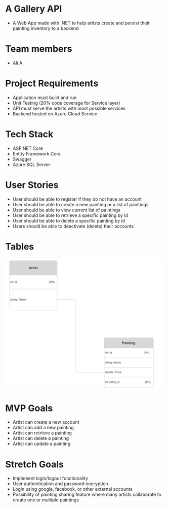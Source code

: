 # A Gallery API
- A Web App made with .NET to help artists create and persist their painting inventory to a backend

# Team members
- Ali A.

# Project Requirements
- Application must build and run
- Unit Testing (20% code coverage for Service layer)
- API must serve the artists with most possible services
- Backend hosted on Azure Cloud Service

# Tech Stack
- ASP.NET Core
- Entity Framework Core
- Swagger
- Azure SQL Server

# User Stories
- User should be able to register if they do not have an account
- User should be able to create a new painting or a list of paintings
- User should be able to view current list of paintings
- User should be able to retrieve a specific painting by id
- User should be able to delete a specific painting by id
- Users should be able to deactivate (delete) their accounts

# Tables
![ERD](./ERD.png)

# MVP Goals
- Artist can create a new account
- Artist can add a new painting
- Artist can retrieve a painting
- Artist can delete a painting
- Artist can update a painting



# Stretch Goals
- Implement login/logout functionality
- User authentication and password encryption
- Login using google, facebook, or other external accounts
- Possibility of painting sharing feature where many artists collaborate to create one or multiple paintings

